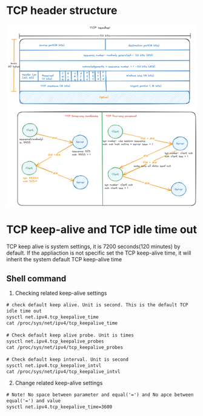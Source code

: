 # TCP header structure
![TCP-header](../Images/TCP.png)

# TCP keep-alive and TCP idle time out
TCP keep alive is system settings, it is 7200 seconds(120 minutes) by default. If the appliaction is not specific set the TCP keep-alive time, it will inherit the system default TCP keep-alive time

## Shell command
1. Checking related keep-alive settings
```shell
# check default keep alive. Unit is second. This is the default TCP idle time out
sysctl net.ipv4.tcp_keepalive_time
cat /proc/sys/net/ipv4/tcp_keepalive_time

# Check default keep alive probe. Unit is times
sysctl net.ipv4.tcp_keepalive_probes
cat /proc/sys/net/ipv4/tcp_keepalive_probes

# Check default keep interval. Unit is second
sysctl net.ipv4.tcp_keepalive_intvl
cat /proc/sys/net/ipv4/tcp_keepalive_intvl
```

2. Change related keep-alive settings
```shell
# Note! No space between parameter and equal('=') and No apce between equal('=') and value
sysctl net.ipv4.tcp_keepalive_time=3600
```